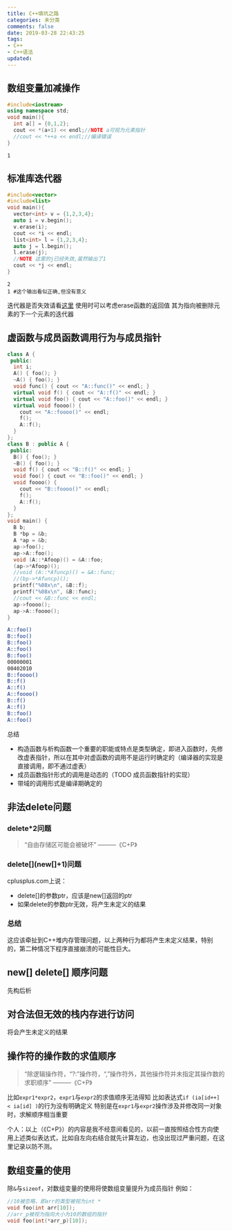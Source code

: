 ```yaml
---
title: C++填坑之路
categories: 未分类
comments: false
date: 2019-03-28 22:43:25
tags:
- C++
- C++语法
updated:
---
```

## 数组变量加减操作
```cpp
#include<iostream>
using namespace std;
void main(){
  int a[] = {0,1,2};
  cout << *(a+1) << endl;//NOTE a可视为元素指针
  //cout << *++a << endl;//编译错误
}
```
```
1
```
<!--more-->
## 标准库迭代器
```cpp
#include<vector>
#include<list>
void main(){
  vector<int> v = {1,2,3,4};
  auto i = v.begin();
  v.erase(i);
  cout << *i << endl;
  list<int> l = {1,2,3,4};
  auto j = l.begin();
  l.erase(j);
  //NOTE 这里的j已经失效,虽然输出了1
  cout << *j << endl;
}
```
```
2
1 #这个输出看似正确,但没有意义
```
迭代器是否失效请看[这里](https://zh.cppreference.com/w/cpp/container#迭代器非法化)
使用时可以考虑erase函数的返回值 其为指向被删除元素的下一个元素的迭代器
## 虚函数与成员函数调用行为与成员指针
```cpp
class A {
 public:
  int i;
  A() { foo(); }
  ~A() { foo(); }
  void func() { cout << "A::func()" << endl; }
  virtual void f() { cout << "A::f()" << endl; }
  virtual void foo() { cout << "A::foo()" << endl; }
  virtual void foooo() {
    cout << "A::foooo()" << endl;
    f();
    A::f();
  }
};
class B : public A {
 public:
  B() { foo(); }
  ~B() { foo(); }
  void f() { cout << "B::f()" << endl; }
  void foo() { cout << "B::foo()" << endl; }
  void foooo() {
    cout << "B::foooo()" << endl;
    f();
    A::f();
  }
};
void main() {
  B b;
  B *bp = &b;
  A *ap = &b;
  ap->foo();
  ap->A::foo();
  void (A::*Afoop)() = &A::foo;
  (ap->*Afoop)();
  //void (A::*Afuncp)() = &A::func;
  //(bp->*Afuncp)();
  printf("%08x\n", &B::f);
  printf("%08x\n", &B::func);
  //cout << &B::func << endl;
  ap->foooo();
  ap->A::foooo();
}
```
```bash
A::foo()
B::foo()
B::foo()
A::foo()
B::foo()
00000001
00402010
B::foooo()
B::f()
A::f()
A::foooo()
B::f()
A::f()
B::foo()
A::foo()
```
总结
- 构造函数与析构函数一个重要的职能或特点是类型确定，即进入函数时，先修改虚表指针，所以在其中对虚函数的调用不是运行时确定的（编译器的实现是直接调用，即不通过虚表）
- 成员函数指针形式的调用是动态的（TODO 成员函数指针的实现）
- 带域的调用形式是编译期确定的

## 非法delete问题
### delete*2问题
>“自由存储区可能会被破坏”
———《C+P》
### delete\[](new[]+1)问题
cplusplus.com上说：
- delete[]的参数ptr，应该是new[]返回的ptr
- 如果delete的参数ptr无效，将产生未定义的结果

### 总结
这应该牵扯到C++堆内存管理问题，以上两种行为都将产生未定义结果，特别的，第二种情况下程序直接崩溃的可能性巨大。
## new[] delete[] 顺序问题
先构后析
## 对合法但无效的栈内存进行访问
将会产生未定义的结果
## 操作符的操作数的求值顺序
>“除逻辑操作符，“?:”操作符，“,”操作符外，其他操作符并未指定其操作数的求职顺序”
———《C+P》

比如`expr1*expr2`，`expr1`与`expr2`的求值顺序无法得知
比如表达式`if (ia[id++] < ia[id] )`的行为没有明确定义
特别是在`expr1`与`expr2`操作涉及并修改同一对象时，求解顺序相当重要

个人：以上（《C+P》）的内容是我不经意间看见的，以前一直按照结合性方向使用上述类似表达式，比如自左向右结合就先计算左边，也没出现过严重问题，在这里记录以防不测。
## 数组变量的使用
除`&`与`sizeof`，对数组变量的使用将使数组变量提升为成员指针
例如：
```cpp
//10被忽略，即arr的类型被视为int *
void foo(int arr[10]);
//arr_p被视为指向大小为10的数组的指针
void foo(int(*arr_p)[10]);
```